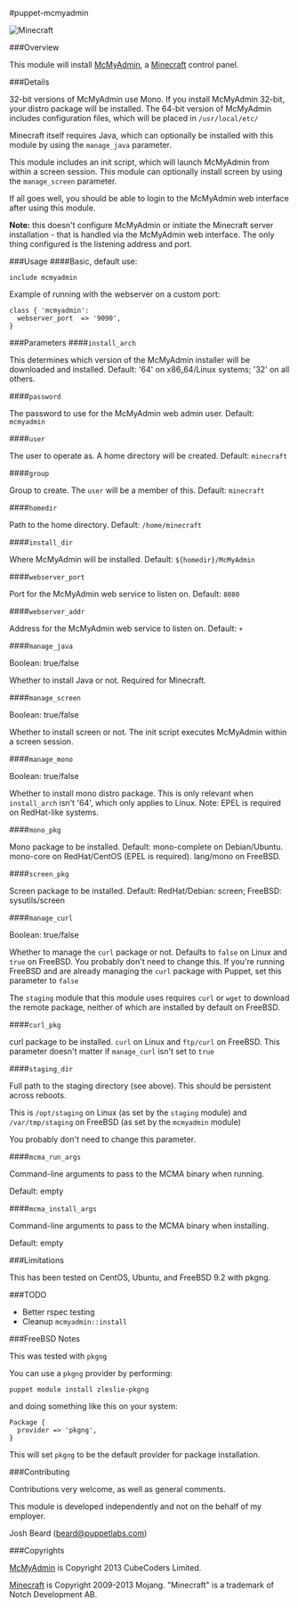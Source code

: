 #puppet-mcmyadmin

![Minecraft](http://i.imgur.com/AOJ7jxN.png)

###Overview

This module will install [McMyAdmin](http://www.mcmyadmin.com/), a [Minecraft](http://minecraft.net/) control panel.

###Details

32-bit versions of McMyAdmin use Mono. If you install McMyAdmin 32-bit, your distro package will be installed.  The 64-bit version of McMyAdmin includes configuration files, which will be placed in `/usr/local/etc/`

Minecraft itself requires Java, which can optionally be installed with this module by using the `manage_java` parameter.

This module includes an init script, which will launch McMyAdmin from within a screen session.  This module can optionally install screen by using the `manage_screen` parameter.

If all goes well, you should be able to login to the McMyAdmin web interface after using this module.

**Note:** this doesn't configure McMyAdmin or initiate the Minecraft server installation - that is handled via the McMyAdmin web interface.  The only thing configured is the listening address and port.

###Usage
####Basic, default use:

```puppet
include mcmyadmin
```

Example of running with the webserver on a custom port:

```puppet
class { 'mcmyadmin':
  webserver_port  => '9090',
}
```

###Parameters
####`install_arch`

This determines which version of the McMyAdmin installer will be downloaded and installed.  Default: '64' on x86_64/Linux systems; '32' on all others.

####`password`

The password to use for the McMyAdmin web admin user.  Default: `mcmyadmin`

####`user`

The user to operate as.  A home directory will be created.  Default: `minecraft`

####`group`

Group to create.  The `user` will be a member of this.  Default: `minecraft`

####`homedir`

Path to the home directory.  Default: `/home/minecraft`

####`install_dir`

Where McMyAdmin will be installed.  Default: `${homedir}/McMyAdmin`

####`webserver_port`

Port for the McMyAdmin web service to listen on. Default: `8080`

####`webserver_addr`

Address for the McMyAdmin web service to listen on. Default: `+`

####`manage_java`

Boolean: true/false

Whether to install Java or not.  Required for Minecraft.

####`manage_screen`

Boolean: true/false

Whether to install screen or not.  The init script executes McMyAdmin within a screen session.

####`manage_mono`

Boolean: true/false

Whether to install mono distro package.  This is only relevant when `install_arch` isn't '64', which only applies to Linux.  Note: EPEL is required on RedHat-like systems.

####`mono_pkg`

Mono package to be installed.  Default: mono-complete on Debian/Ubuntu. mono-core on RedHat/CentOS (EPEL is required). lang/mono on FreeBSD.

####`screen_pkg`

Screen package to be installed.
Default: RedHat/Debian: screen;  FreeBSD: sysutils/screen

####`manage_curl`

Boolean: true/false

Whether to manage the `curl` package or not.  Defaults to `false` on Linux and `true` on FreeBSD.  You probably don't need to change this.  If you're running FreeBSD and are already managing the `curl` package with Puppet, set this parameter to `false`

The `staging` module that this module uses requires `curl` or `wget` to download the remote package, neither of which are installed by default on FreeBSD.

####`curl_pkg`

curl package to be installed.  `curl` on Linux and `ftp/curl` on FreeBSD.
This parameter doesn't matter if `manage_curl` isn't set to `true`

####`staging_dir`

Full path to the staging directory (see above). This should be persistent across reboots.

This is `/opt/staging` on Linux (as set by the `staging` module) and `/var/tmp/staging` on FreeBSD (as set by the `mcmyadmin` module)

You probably don't need to change this parameter.

####`mcma_run_args`

Command-line arguments to pass to the MCMA binary when running.

Default: empty

####`mcma_install_args`

Command-line arguments to pass to the MCMA binary when installing.

Default: empty

###Limitations

This has been tested on CentOS, Ubuntu, and FreeBSD 9.2 with pkgng.

###TODO

* Better rspec testing
* Cleanup `mcmyadmin::install`

###FreeBSD Notes

This was tested with `pkgng`

You can use a `pkgng` provider by performing:

```shell
puppet module install zleslie-pkgng
```

and doing something like this on your system:

```puppet
Package {
  provider => 'pkgng',
}
```

This will set `pkgng` to be the default provider for package installation.

###Contributing

Contributions very welcome, as well as general comments.

This module is developed independently and not on the behalf of my employer.

Josh Beard (<beard@puppetlabs.com>)

###Copyrights

[McMyAdmin](http://www.mcmyadmin.com/) is Copyright 2013 CubeCoders Limited.

[Minecraft](http://www.minecraft.net/) is Copyright 2009-2013 Mojang.  "Minecraft" is a trademark of Notch Development AB.
